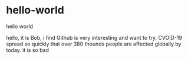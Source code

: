 # hello-world
hello world

hello, it is Bob, i find Github is very interesting and want to try.
CVOID-19 spread so quickly that over 380 thounds people are affected globally by today. it is so bad
